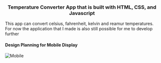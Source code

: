 <h3 align="center">Temperature Converter App that is built with HTML, CSS, and Javascript</h3>
<p>This app can convert celsius, fahrenheit, kelvin and reamur temperatures. For now the application that I made is also still possible for me to develop further</p>
<h4>Design Planning for Mobile Display</h4>

![Mobile](https://github.com/hikmahabdillah/temperatureConverter/assets/92002826/441f9714-eaed-4013-89b4-d220986a8fb6)



